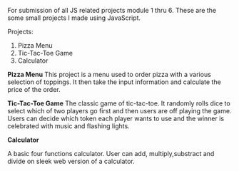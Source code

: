 
 For submission of all JS related projects module 1 thru 6.
 These are the some small projects I made using JavaScript.

 Projects:

 1. Pizza Menu
 2. Tic-Tac-Toe Game
 3. Calculator

**Pizza Menu**
This project is a menu used to order pizza with a various selection of toppings. It then take the input information
and calculate the price of the order.

**Tic-Tac-Toe Game** 
The classic game of tic-tac-toe. It randomly rolls dice to select which of two players go first and then users are off
playing the game. Users can decide which token each player wants to use and the winner is celebrated with music and 
flashing lights.

**Calculator**

 A basic four functions calculator. User can add, multiply,substract and divide on sleek web version of a calculator.
